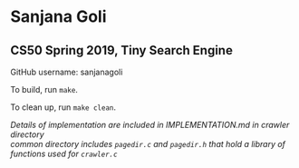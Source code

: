 # Sanjana Goli
## CS50 Spring 2019, Tiny Search Engine

GitHub username: sanjanagoli

To build, run `make`.

To clean up, run `make clean`.

*Details of implementation are included in IMPLEMENTATION.md in crawler directory*  
*common directory includes `pagedir.c` and `pagedir.h` that hold a library of functions used for `crawler.c`*

